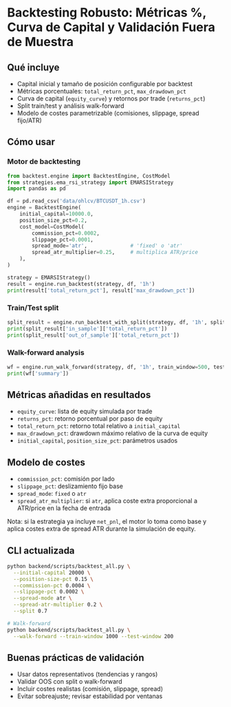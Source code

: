 # Backtesting Robusto: Métricas %, Curva de Capital y Validación Fuera de Muestra

## Qué incluye
- Capital inicial y tamaño de posición configurable por backtest
- Métricas porcentuales: `total_return_pct`, `max_drawdown_pct`
- Curva de capital (`equity_curve`) y retornos por trade (`returns_pct`)
- Split train/test y análisis walk-forward
- Modelo de costes parametrizable (comisiones, slippage, spread fijo/ATR)

## Cómo usar

### Motor de backtesting
```python
from backtest.engine import BacktestEngine, CostModel
from strategies.ema_rsi_strategy import EMARSIStrategy
import pandas as pd

df = pd.read_csv('data/ohlcv/BTCUSDT_1h.csv')
engine = BacktestEngine(
    initial_capital=10000.0,
    position_size_pct=0.2,
    cost_model=CostModel(
        commission_pct=0.0002,
        slippage_pct=0.0001,
        spread_mode='atr',              # 'fixed' o 'atr'
        spread_atr_multiplier=0.25,     # multiplica ATR/price
    ),
)

strategy = EMARSIStrategy()
result = engine.run_backtest(strategy, df, '1h')
print(result['total_return_pct'], result['max_drawdown_pct'])
```

### Train/Test split
```python
split_result = engine.run_backtest_with_split(strategy, df, '1h', split=0.7)
print(split_result['in_sample']['total_return_pct'])
print(split_result['out_of_sample']['total_return_pct'])
```

### Walk-forward analysis
```python
wf = engine.run_walk_forward(strategy, df, '1h', train_window=500, test_window=100, step=100)
print(wf['summary'])
```

## Métricas añadidas en resultados
- `equity_curve`: lista de equity simulada por trade
- `returns_pct`: retorno porcentual por paso de equity
- `total_return_pct`: retorno total relativo a `initial_capital`
- `max_drawdown_pct`: drawdown máximo relativo de la curva de equity
- `initial_capital`, `position_size_pct`: parámetros usados

## Modelo de costes
- `commission_pct`: comisión por lado
- `slippage_pct`: deslizamiento fijo base
- `spread_mode`: `fixed` o `atr`
- `spread_atr_multiplier`: si `atr`, aplica coste extra proporcional a ATR/price en la fecha de entrada

Nota: si la estrategia ya incluye `net_pnl`, el motor lo toma como base y aplica costes extra de spread ATR durante la simulación de equity.

## CLI actualizada
```bash
python backend/scripts/backtest_all.py \
  --initial-capital 20000 \
  --position-size-pct 0.15 \
  --commission-pct 0.0004 \
  --slippage-pct 0.0002 \
  --spread-mode atr \
  --spread-atr-multiplier 0.2 \
  --split 0.7

# Walk-forward
python backend/scripts/backtest_all.py \
  --walk-forward --train-window 1000 --test-window 200
```

## Buenas prácticas de validación
- Usar datos representativos (tendencias y rangos)
- Validar OOS con split o walk-forward
- Incluir costes realistas (comisión, slippage, spread)
- Evitar sobreajuste; revisar estabilidad por ventanas



